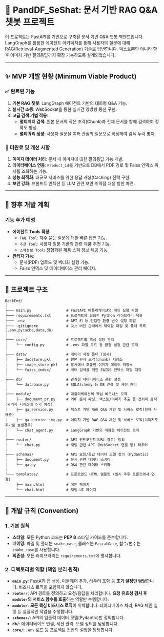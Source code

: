 # 📝 PandDF_SeShat: 문서 기반 RAG Q&A 챗봇 프로젝트

이 프로젝트는 FastAPI를 기반으로 구축된 문서 기반 Q&A 챗봇 백엔드입니다. LangGraph를 활용한 에이전트 아키텍처를 통해 사용자의 질문에 대해 RAG(Retrieval-Augmented Generation) 기술로 답변합니다. 텍스트뿐만 아니라 향후 이미지 기반 질의응답까지 확장 가능하도록 설계되었습니다.

---

## ✨ MVP 개발 현황 (Minimum Viable Product)

### ✅ 완료된 기능
1.  **기본 RAG 챗봇**: LangGraph 에이전트 기반의 대화형 Q&A 기능.
2.  **실시간 소통**: WebSocket을 통한 실시간 양방향 통신 구현.
3.  **고급 검색 기법 적용**:
    -   **멀티벡터 검색**: 원본 문서의 작은 조각(Chunk)과 전체 문서를 함께 검색하여 정확도 향상.
    -   **멀티쿼리 생성**: 사용자 질문을 여러 관점의 질문으로 확장하여 검색 누락 방지.

### 🚧 미완료 및 개선 사항
1.  **이미지 데이터 처리**: 문서 내 이미지에 대한 질의응답 기능 개발.
2.  **데이터베이스 연동**: `Product_id`를 기반으로 DB에서 PDF 경로 및 Faiss 인덱스 위치를 조회하는 기능.
3.  **성능 최적화**: 대규모 서비스를 위한 응답 캐싱(Caching) 전략 구현.
4.  **보안 강화**: 프롬프트 인젝션 등 LLM 관련 보안 취약점 대응 방안 마련.

---

## 🚀 향후 개발 계획

### 기능 추가 예정
-   **에이전트 Tools 확장**:
    -   `FAQ Tool`: 자주 묻는 질문에 대한 빠른 답변 기능.
    -   `추천 Tool`: 사용자 질문 기반의 관련 제품 추천 기능.
    -   `스펙정보 Tool`: 정형화된 제품 스펙 정보 제공 기능.
-   **관리자 기능**:
    -   문서(PDF) 업로드 및 벡터화 실행 기능.
    -   Faiss 인덱스 및 데이터베이스 관리 페이지.

---

## 📂 프로젝트 구조
```
BackEnd/
│
├─── main.py                # FastAPI 애플리케이션의 메인 실행 파일
├─── requirements.txt       # 프로젝트에 필요한 Python 라이브러리 목록
├─── .env                   # API 키 등 민감한 환경 변수 설정 파일
├─── .gitignore             # Git 버전 관리에서 제외할 파일 및 폴더 목록 (.env,pycache,data,db)
│
├─── core/                  # 프로젝트의 핵심 설정 관리
│    └── config.py          # .env 파일 로드 등 환경 설정 관련 로직
│
├─── data/                  # 데이터 저장 폴더 (임시)
│    ├── docstore.pkl       # 원본 문서 조각(chunk) 저장소
│    ├── image_store.pkl    # 문서에서 추출한 이미지 데이터 저장소
│    └── faiss_index/       # 벡터 검색을 위한 FAISS 인덱스 파일 저장
│
├─── db/                    # 관계형 데이터베이스 관련 설정 
│    └── database.py        # SQLAlchemy 등 DB 연결 및 세션 관리
│
├─── module/                # 애플리케이션의 핵심 비즈니스 로직
│    ├── document_pr.py     # PDF 문서 파싱, 텍스트/이미지 추출 등 전처리 로직(관리자 서비스에 추가 예정)
│    ├── qa_service.py      # 텍스트 기반 RAG Q&A 체인 및 서비스 로직(현재 사용중)
│    ├── qa_service_img.py  # 이미지 기반 RAG Q&A 체인 및 서비스 로직(이미지도 추가로 보낼경우)
│    └── chat_agent.py      # LangGraph 기반의 대화형 에이전트 로직
│
├─── router/                # API 엔드포인트(URL 경로) 정의
│    └── chat.py            # 채팅 관련 API (WebSocket 연결 등) 라우터
│
├─── schemas/               # API 요청/응답 데이터 모델 정의 (Pydantic)
│    ├── document.py        # 문서 관련 데이터 스키마
│    └── qa.py              # Q&A 관련 데이터 스키마
│
└─── templates/             # 프론트엔드 HTML 템플릿 (임시 추후 프론트에서 연결)
     ├── main.html          # 메인 페이지
     └── chat.html          # 채팅 UI 페이지
```
---

## 📜 개발 규칙 (Convention)

### 1. 기본 원칙
-   **스타일**: 모든 Python 코드는 **PEP 8** 스타일 가이드를 준수합니다.
-   **네이밍**: 파일 및 폴더는 `snake_case`, 클래스는 `PascalCase`, 함수/변수는 `snake_case`를 사용합니다.
-   **의존성**: 모든 라이브러리는 `requirements.txt`에 명시합니다.

### 2. 디렉토리별 역할 (책임 분리 원칙)
-   **`main.py`**: FastAPI 앱 생성, 미들웨어 추가, 라우터 포함 등 **초기 설정만 담당**합니다. 비즈니스 로직을 포함하지 않습니다.
-   **`router/`**: API 경로를 정의하고 요청/응답을 처리합니다. **요청 유효성 검사 후 `module/`의 서비스 함수를 호출**하는 역할만 수행합니다.
-   **`module/`**: **모든 핵심 비즈니스 로직**이 위치합니다. 데이터베이스 처리, RAG 체인 실행 등 실질적인 작업을 수행합니다.
-   **`schemas/`**: API의 입출력 데이터 모델(Pydantic)만 정의합니다.
-   **`db/`**: 데이터베이스 연결, 세션 관리, 모델 정의를 담당합니다.
-   **`core/`**: `.env` 로드 등 프로젝트 전반의 설정을 담당합니다.